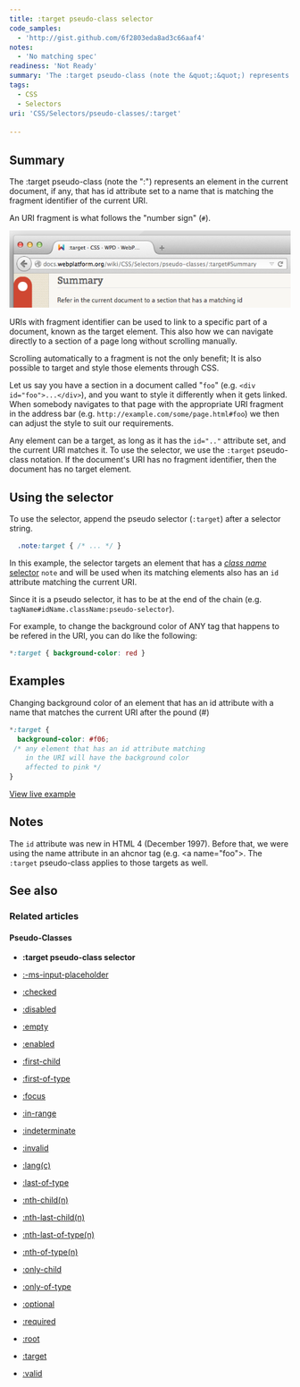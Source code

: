 ```yaml
---
title: :target pseudo-class selector
code_samples:
  - 'http://gist.github.com/6f2803eda8ad3c66aaf4'
notes:
  - 'No matching spec'
readiness: 'Not Ready'
summary: 'The :target pseudo-class (note the &quot;:&quot;) represents an element in the current document, if any, that has id attribute set to a name that is matching the fragment identifier of the current URI.'
tags:
  - CSS
  - Selectors
uri: 'CSS/Selectors/pseudo-classes/:target'

---
```

## <span>Summary</span>

The :target pseudo-class (note the &quot;:&quot;) represents an element in the current document, if any, that has id attribute set to a name that is matching the fragment identifier of the current URI.

 An URI fragment is what follows the "number sign" (`#`).

![example-css-target-pseudo-activated.png](/assets/public/e/e6/example-css-target-pseudo-activated.png)

URIs with fragment identifier can be used to link to a specific part of a document, known as the target element. This also how we can navigate directly to a section of a page long without scrolling manually.

Scrolling automatically to a fragment is not the only benefit; It is also possible to target and style those elements through CSS.

Let us say you have a section in a document called "`foo`" (e.g. `<div id="foo">...</div>`), and you want to style it differently when it gets linked. When somebody navigates to that page with the appropriate URI fragment in the address bar (e.g. `http://example.com/some/page.html#foo`) we then can adjust the style to suit our requirements.

Any element can be a target, as long as it has the `id=".."` attribute set, and the current URI matches it. To use the selector, we use the `:target` pseudo-class notation. If the document's URI has no fragment identifier, then the document has no target element.

## <span>Using the selector</span>

To use the selector, append the pseudo selector (`:target`) after a selector string.

``` css
  .note:target { /* ... */ }
```

 In this example, the selector targets an element that has a [*class name* selector](/css/selectors/class) `note` and will be used when its matching elements also has an `id` attribute matching the current URI.

Since it is a pseudo selector, it has to be at the end of the chain (e.g. `tagName#idName.className:pseudo-selector`).

For example, to change the background color of ANY tag that happens to be refered in the URI, you can do like the following:

``` css
*:target { background-color: red }
```

## <span>Examples</span>

Changing background color of an element that has an id attribute with a name that matches the current URI after the pound (\#)

``` css
*:target {
  background-color: #f06;
 /* any element that has an id attribute matching
    in the URI will have the background color
    affected to pink */
}
```

[View live example](http://code.webplatform.org/gist/6f2803eda8ad3c66aaf4)

## <span>Notes</span>

The `id` attribute was new in HTML 4 (December 1997). Before that, we were using the name attribute in an ahcnor tag (e.g. \<a name="foo"\>. The `:target` pseudo-class applies to those targets as well.

## <span>See also</span>

### <span>Related articles</span>

#### <span>Pseudo-Classes</span>

-   **:target pseudo-class selector**

-   [:-ms-input-placeholder](/css/selectors/pseudo-classes/:-ms-input-placeholder)

-   [:checked](/css/selectors/pseudo-classes/:checked)

-   [:disabled](/css/selectors/pseudo-classes/:disabled)

-   [:empty](/css/selectors/pseudo-classes/:empty)

-   [:enabled](/css/selectors/pseudo-classes/:enabled)

-   [:first-child](/css/selectors/pseudo-classes/:first-child)

-   [:first-of-type](/css/selectors/pseudo-classes/:first-of-type)

-   [:focus](/css/selectors/pseudo-classes/:focus)

-   [:in-range](/css/selectors/pseudo-classes/:in-range)

-   [:indeterminate](/css/selectors/pseudo-classes/:indeterminate)

-   [:invalid](/css/selectors/pseudo-classes/:invalid)

-   [:lang(c)](/css/selectors/pseudo-classes/:lang(c))

-   [:last-of-type](/css/selectors/pseudo-classes/:last-of-type)

-   [:nth-child(n)](/css/selectors/pseudo-classes/:nth-child(n))

-   [:nth-last-child(n)](/css/selectors/pseudo-classes/:nth-last-child(n))

-   [:nth-last-of-type(n)](/css/selectors/pseudo-classes/:nth-last-of-type(n))

-   [:nth-of-type(n)](/css/selectors/pseudo-classes/:nth-of-type(n))

-   [:only-child](/css/selectors/pseudo-classes/:only-child)

-   [:only-of-type](/css/selectors/pseudo-classes/:only-of-type)

-   [:optional](/css/selectors/pseudo-classes/:optional)

-   [:required](/css/selectors/pseudo-classes/:required)

-   [:root](/css/selectors/pseudo-classes/:root)

-   [:target](/css/selectors/pseudo-classes/:target)

-   [:valid](/css/selectors/pseudo-classes/:valid)
